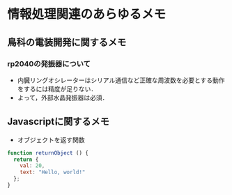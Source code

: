# 情報処理関連のあらゆるメモ

## 鳥科の電装開発に関するメモ

### rp2040の発振器について
- 内臓リングオシレーターはシリアル通信など正確な周波数を必要とする動作をするには精度が足りない．
- よって，外部水晶発振器は必須．

## Javascriptに関するメモ
- オブジェクトを返す関数
```javascript
function returnObject () {
  return {
    val: 20,
    text: "Hello, world!"
  };
}
```